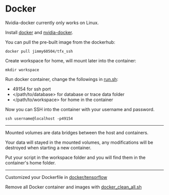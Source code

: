 # Docker 
Nvidia-docker currently only works on Linux.

Install [docker](https://docs.docker.com/install/linux/docker-ce/ubuntu/) and [nvidia-docker](https://github.com/NVIDIA/nvidia-docker).

You can pull the pre-built image from the dockerhub:

`docker pull jimmy60504/tfx_ssh`

Create workspace for home, will mount later into the container:

`mkdir workspace`

Run docker container, change the followings in [run.sh](docker/tensorflow/run.sh): 
- 49154 for ssh port
- </path/to/database> for database or trace data folder
- </path/to/workspace> for home in the container

Now you can SSH into the container with your username and password.

`ssh username@localhost -p49154`

---

Mounted volumes are data bridges between the host and containers.

Your data will stayed in the mounted volumes, any modifications will be destroyed when starting a new container.

Put your script in the workspace folder and you will find them in the container's home folder. 

---

Customized your Dockerfile in [docker/tensorflow](docker/tensorflow)

Remove all Docker container and images with [docker_clean_all.sh](docker/docker_clean_all)